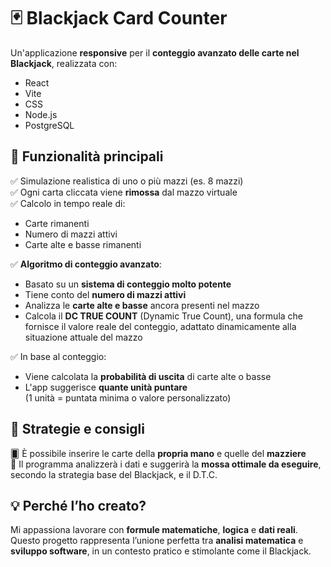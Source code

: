 # 🃏 Blackjack Card Counter

Un'applicazione **responsive** per il **conteggio avanzato delle carte nel Blackjack**, realizzata con:

- React  
- Vite  
- CSS  
- Node.js  
- PostgreSQL  

## 🚀 Funzionalità principali

✅ Simulazione realistica di uno o più mazzi (es. 8 mazzi)  
✅ Ogni carta cliccata viene **rimossa** dal mazzo virtuale  
✅ Calcolo in tempo reale di:
- Carte rimanenti
- Numero di mazzi attivi
- Carte alte e basse rimanenti  

✅ **Algoritmo di conteggio avanzato**:
- Basato su un **sistema di conteggio molto potente**
- Tiene conto del **numero di mazzi attivi**
- Analizza le **carte alte e basse** ancora presenti nel mazzo
- Calcola il **DC TRUE COUNT** (Dynamic True Count), una formula che fornisce il valore reale del conteggio, adattato dinamicamente alla situazione attuale del mazzo

✅ In base al conteggio:
- Viene calcolata la **probabilità di uscita** di carte alte o basse
- L'app suggerisce **quante unità puntare**  
  (1 unità = puntata minima o valore personalizzato)

## 🎯 Strategie e consigli

🂠 È possibile inserire le carte della **propria mano** e quelle del **mazziere**  
🧠 Il programma analizzerà i dati e suggerirà la **mossa ottimale da eseguire**, secondo la strategia base del Blackjack, e il D.T.C.

## 💡 Perché l’ho creato?

Mi appassiona lavorare con **formule matematiche**, **logica** e **dati reali**.  
Questo progetto rappresenta l’unione perfetta tra **analisi matematica** e **sviluppo software**, in un contesto pratico e stimolante come il Blackjack.

